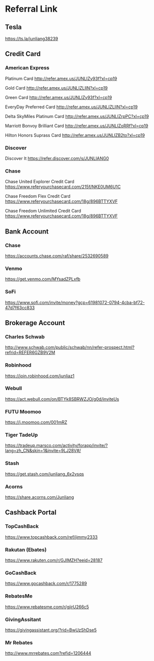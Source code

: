 # Referral Link

## Tesla

https://ts.la/junliang38239


## Credit Card

### American Express

Platinum Card http://refer.amex.us/JUNLIZy93f?xl=cp19

Gold Card http://refer.amex.us/JUNLIZLlIN?xl=cp19

Green Card http://refer.amex.us/JUNLIZy93f?xl=cp19

EveryDay Preferred Card http://refer.amex.us/JUNLIZLlIN?xl=cp19

Delta SkyMiles Platinum Card http://refer.amex.us/JUNLIZrpPC?xl=cp19

Marriott Bonvoy Brilliant Card http://refer.amex.us/JUNLIZoRRf?xl=cp19

Hilton Honors Suprass Card http://refer.amex.us/JUNLIZB2to?xl=cp19

### Discover

Discover It https://refer.discover.com/s/JUNLIANG0

### Chase

Chase United Explorer Credit Card https://www.referyourchasecard.com/215f/NKE0UM6U1C

Chase Freedom Flex Credit Card https://www.referyourchasecard.com/18g/896BTTYXVF

Chase Freedom Unlimited Credit Card https://www.referyourchasecard.com/18g/896BTTYXVF


## Bank Account

### Chase

https://accounts.chase.com/raf/share/2532690589

### Venmo

https://get.venmo.com/MYsadZPLxfb

### SoFi

https://www.sofi.com/invite/money?gcp=61981072-0794-4cba-bf72-47d7f63cc833


## Brokerage Account

### Charles Schwab

http://www.schwab.com/public/schwab/nn/refer-prospect.html?refrid=REFER6GZB9V2M

### Robinhood

https://join.robinhood.com/junliaz1

### Webull

https://act.webull.com/on/BTYk8SBRWZJO/g0d/inviteUs

### FUTU Moomoo

https://j.moomoo.com/001mRZ

### Tiger TadeUp

https://tradeup.marsco.com/activity/forapp/invite/?lang=zh_CN&skin=1&invite=9LJ28V#/

### Stash

https://get.stash.com/junliang_6x2vsqs

### Acorns

https://share.acorns.com/Junliang


## Cashback Portal

### TopCashBack

https://www.topcashback.com/ref/jimmy2333

### Rakutan (Ebates)

https://www.rakuten.com/r/GJIMZH?eeid=28187

### GoCashBack

https://www.gocashback.com/r/1775289

### RebatesMe

https://www.rebatesme.com/r/gjirU266c5

### GivingAssitant

https://givingassistant.org/?rid=BwUzShDse5

### Mr Rebates

http://www.mrrebates.com?refid=1206444

